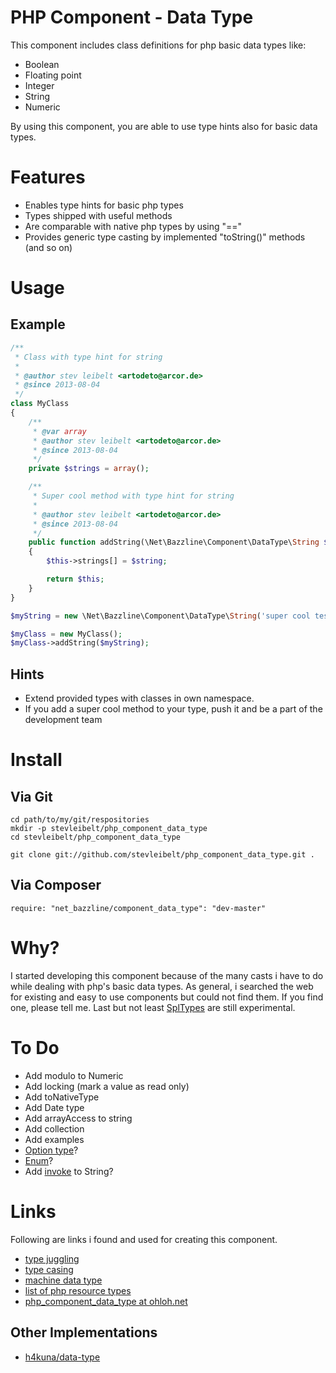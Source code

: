 # PHP Component - Data Type

This component includes class definitions for php basic data types like:
* Boolean
* Floating point
* Integer
* String
* Numeric

By using this component, you are able to use type hints also for basic data types.

# Features

* Enables type hints for basic php types
* Types shipped with useful methods
* Are comparable with native php types by using "=="
* Provides generic type casting by implemented "toString()" methods (and so on)

# Usage

## Example

```php
/**
 * Class with type hint for string
 *
 * @author stev leibelt <artodeto@arcor.de>
 * @since 2013-08-04
 */
class MyClass
{
    /**
     * @var array
     * @author stev leibelt <artodeto@arcor.de>
     * @since 2013-08-04
     */
    private $strings = array();

    /**
     * Super cool method with type hint for string
     *
     * @author stev leibelt <artodeto@arcor.de>
     * @since 2013-08-04
     */
    public function addString(\Net\Bazzline\Component\DataType\String $string)
    {
        $this->strings[] = $string;

        return $this;
    }
}

$myString = new \Net\Bazzline\Component\DataType\String('super cool test string');

$myClass = new MyClass();
$myClass->addString($myString);
```

## Hints

* Extend provided types with classes in own namespace.
* If you add a super cool method to your type, push it and be a part of the development team

# Install

## Via Git

```shell
cd path/to/my/git/respositories
mkdir -p stevleibelt/php_component_data_type
cd stevleibelt/php_component_data_type

git clone git://github.com/stevleibelt/php_component_data_type.git .
```

## Via Composer

```shell
require: "net_bazzline/component_data_type": "dev-master"
```

# Why?

I started developing this component because of the many casts i have to do while dealing with php's basic data types.
As general, i searched the web for existing and easy to use components but could not find them. If you find one, please tell me.
Last but not least [SplTypes](http://php.net/manual/en/intro.spl-types.php) are still experimental.

# To Do

* Add modulo to Numeric
* Add locking (mark a value as read only)
* Add toNativeType
* Add Date type
* Add arrayAccess to string
* Add collection
* Add examples
* [Option type](https://github.com/schmittjoh/php-option)?
* [Enum](https://github.com/marc-mabe/php-enum)?
* Add [invoke](http://www.php.net/manual/en/language.oop5.magic.php#object.invoke) to String?

# Links

Following are links i found and used for creating this component.

* [type juggling](http://php.net/manual/en/language.types.type-juggling.php)
* [type casing](http://www.phpro.org/tutorials/PHP-Type-Casting.html#4.7)
* [machine data type](http://en.wikipedia.org/wiki/Data_type#Machine_data_types)
* [list of php resource types](http://php.net/manual/en/resource.php)
* [php_component_data_type at ohloh.net](https://www.ohloh.net/p/php_component_data_type)

## Other Implementations

* [h4kuna/data-type](https://github.com/h4kuna/data-type)
